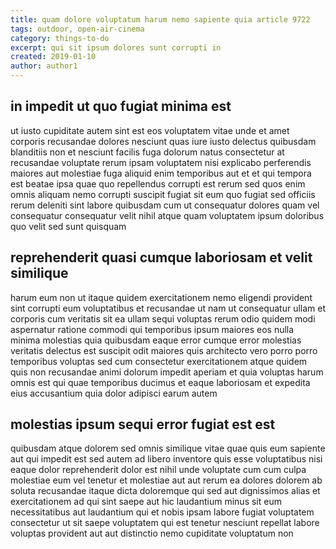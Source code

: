```yaml
---
title: quam dolore voluptatum harum nemo sapiente quia article 9722
tags: outdoor, open-air-cinema
category: things-to-do
excerpt: qui sit ipsum dolores sunt corrupti in
created: 2019-01-10
author: author1
---
```


## in impedit ut quo fugiat minima est

ut iusto cupiditate autem sint est eos voluptatem vitae unde et amet corporis recusandae dolores nesciunt quas iure iusto delectus quibusdam blanditiis non et nesciunt facilis fuga dolorum natus consectetur at recusandae voluptate rerum ipsam voluptatem nisi explicabo perferendis maiores aut molestiae fuga aliquid enim temporibus aut et et qui tempora est beatae ipsa quae quo repellendus corrupti est rerum sed quos enim omnis aliquam nemo corrupti suscipit fugiat sit eum quo fugiat sed officiis rerum deleniti sint labore quibusdam cum ut consequatur dolores quam vel consequatur consequatur velit nihil atque quam voluptatem ipsum doloribus quo velit sed sunt quisquam

## reprehenderit quasi cumque laboriosam et velit similique

harum eum non ut itaque quidem exercitationem nemo eligendi provident sint corrupti eum voluptatibus et recusandae ut nam ut consequatur ullam et corporis cum veritatis sit ea ullam sequi voluptas rerum odio quidem modi aspernatur ratione commodi qui temporibus ipsum maiores eos nulla minima molestias quia quibusdam eaque error cumque error molestias veritatis delectus est suscipit odit maiores quis architecto vero porro porro temporibus voluptas sed cum consectetur exercitationem atque quidem quis non recusandae animi dolorum impedit aperiam et quia voluptas harum omnis est qui quae temporibus ducimus et eaque laboriosam et expedita eius accusantium quia dolor adipisci earum autem

## molestias ipsum sequi error fugiat est est

quibusdam atque dolorem sed omnis similique vitae quae quis eum sapiente aut qui impedit est sed autem ad libero inventore quis esse voluptatibus nisi eaque dolor reprehenderit dolor est nihil unde voluptate cum cum culpa molestiae eum vel tenetur et molestiae aut aut rerum ea dolores dolorem ab soluta recusandae itaque dicta doloremque qui sed aut dignissimos alias et exercitationem ad qui sint saepe aut hic laudantium minus sit eum necessitatibus aut laudantium qui et nobis ipsam labore fugiat voluptatem consectetur ut sit saepe voluptatem qui est tenetur nesciunt repellat labore voluptas provident aut aut distinctio nemo cupiditate voluptatum non
